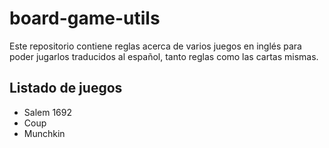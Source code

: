 # board-game-utils

Este repositorio contiene reglas acerca de varios juegos en inglés para poder jugarlos traducidos al español, tanto reglas como las cartas mismas.

## Listado de juegos

- Salem 1692
- Coup
- Munchkin

